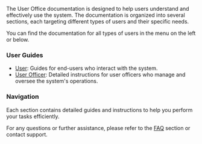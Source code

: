 The User Office documentation is designed to help users understand and effectively use the system. The documentation is organized into several sections, each targeting different types of users and their specific needs. 

You can find the documentation for all types of users in the menu on the left or below.

### User Guides

- [User](user/user.md): Guides for end-users who interact with the system.
- [User Officer](user-officer/main/user-officer.md): Detailed instructions for user officers who manage and oversee the system's operations.

### Navigation

Each section contains detailed guides and instructions to help you perform your tasks efficiently.

For any questions or further assistance, please refer to the [FAQ](../faq.md) section or contact support.
